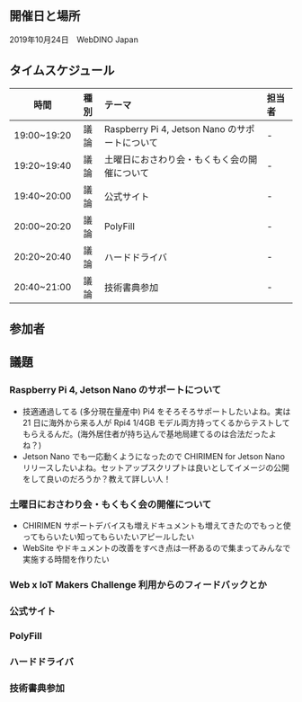 ## 開催日と場所
2019年10月24日　WebDINO Japan

 ## タイムスケジュール
|時間|種別|テーマ|担当者|
|:----:|:----:|:----|:----|
|19:00~19:20|議論|Raspberry Pi 4, Jetson Nano のサポートについて|-|
|19:20~19:40|議論|土曜日におさわり会・もくもく会の開催について|-|
|19:40~20:00|議論|公式サイト|-|
|20:00~20:20|議論|PolyFill|-|
|20:20~20:40|議論|ハードドライバ|-|
|20:40~21:00|議論|技術書典参加|-|

## 参加者


## 議題
### Raspberry Pi 4, Jetson Nano のサポートについて
- 技適通過してる (多分現在量産中) Pi4 をそろそろサポートしたいよね。実は 21 日に海外から来る人が Rpi4 1/4GB モデル両方持ってくるからテストしてもらえるんだ。(海外居住者が持ち込んで基地局建てるのは合法だったよね？)
- Jetson Nano でも一応動くようになったので CHIRIMEN for Jetson Nano リリースしたいよね。セットアップスクリプトは良いとしてイメージの公開をして良いのだろうか？教えて詳しい人！

### 土曜日におさわり会・もくもく会の開催について
 - CHIRIMEN サポートデバイスも増えドキュメントも増えてきたのでもっと使ってもらいたい知ってもらいたいアピールしたい
 - WebSite やドキュメントの改善をすべき点は一杯あるので集まってみんなで実施する時間を作りたい
### Web x IoT Makers Challenge 利用からのフィードバックとか

### 公式サイト
### PolyFill
### ハードドライバ
### 技術書典参加
